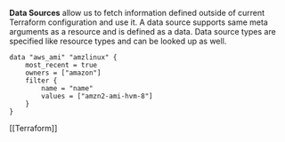 **Data Sources** allow us to fetch information defined outside of current Terraform configuration and use it. A data source supports same meta arguments as a resource and is defined as a data. Data source types are specified like resource types and can be looked up as well.
```hcl
data "aws_ami" "amzlinux" {
	most_recent = true
	owners = ["amazon"]
	filter {
		name = "name"
		values = ["amzn2-ami-hvm-8"]
	}
}
```

[[Terraform]]